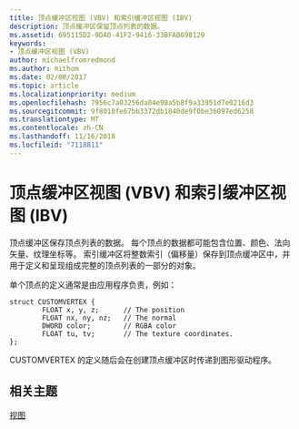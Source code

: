 ```yaml
---
title: 顶点缓冲区视图 (VBV) 和索引缓冲区视图 (IBV)
description: 顶点缓冲区保留顶点列表的数据。
ms.assetid: 695115D2-9DA0-41F2-9416-33BFAB698129
keywords:
- 顶点缓冲区视图 (VBV)
author: michaelfromredmond
ms.author: mithom
ms.date: 02/08/2017
ms.topic: article
ms.localizationpriority: medium
ms.openlocfilehash: 7956c7a03256da04e98a5b8f9a33951d7e0216d3
ms.sourcegitcommit: 9f8010fe67bb3372db1840de9f0be36097ed6258
ms.translationtype: MT
ms.contentlocale: zh-CN
ms.lasthandoff: 11/16/2018
ms.locfileid: "7118811"
---
```

# <a name="vertex-buffer-view-vbv-and-index-buffer-view-ibv"></a>顶点缓冲区视图 (VBV) 和索引缓冲区视图 (IBV)


顶点缓冲区保存顶点列表的数据。 每个顶点的数据都可能包含位置、颜色、法向矢量、纹理坐标等。 索引缓冲区将整数索引（偏移量）保存到顶点缓冲区中，并用于定义和呈现组成完整的顶点列表的一部分的对象。

单个顶点的定义通常是由应用程序负责，例如：

``` syntax
struct CUSTOMVERTEX { 
        FLOAT x, y, z;      // The position
        FLOAT nx, ny, nz;   // The normal
        DWORD color;        // RGBA color
        FLOAT tu, tv;       // The texture coordinates. 
}; 
```

CUSTOMVERTEX 的定义随后会在创建顶点缓冲区时传递到图形驱动程序。

## <a name="span-idrelated-topicsspanrelated-topics"></a><span id="related-topics"></span>相关主题


[视图](views.md)

 

 




